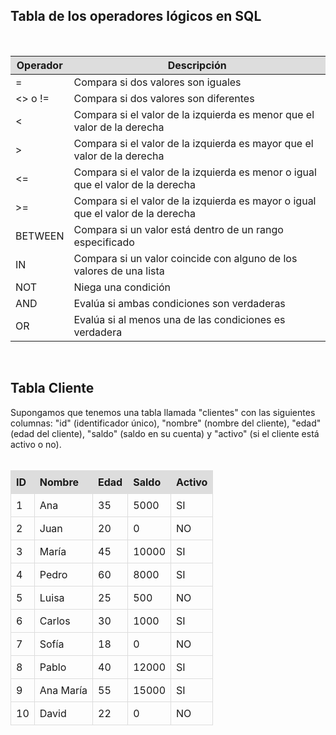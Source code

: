 ## Tabla de los operadores lógicos en SQL
<br>
<table style="border-collapse: collapse; width: 100%;">
  <thead>
    <tr style="background-color: #dddddd;">
      <th>Operador</th>
      <th>Descripción</th>
    </tr>
  </thead>
  <tbody>
    <tr>
      <td>=</td>
      <td>Compara si dos valores son iguales</td>
    </tr>
    <tr>
      <td>&lt;&gt; o !=</td>
      <td>Compara si dos valores son diferentes</td>
    </tr>
    <tr>
      <td>&lt;</td>
      <td>Compara si el valor de la izquierda es menor que el valor de la derecha</td>
    </tr>
    <tr>
      <td>&gt;</td>
      <td>Compara si el valor de la izquierda es mayor que el valor de la derecha</td>
    </tr>
    <tr>
      <td>&lt;=</td>
      <td>Compara si el valor de la izquierda es menor o igual que el valor de la derecha</td>
    </tr>
    <tr>
      <td>&gt;=</td>
      <td>Compara si el valor de la izquierda es mayor o igual que el valor de la derecha</td>
    </tr>
    <tr>
      <td>BETWEEN</td>
      <td>Compara si un valor está dentro de un rango especificado</td>
    </tr>
    <tr>
      <td>IN</td>
      <td>Compara si un valor coincide con alguno de los valores de una lista</td>
    </tr>
    <tr>
      <td>NOT</td>
      <td>Niega una condición</td>
    </tr>
    <tr>
      <td>AND</td>
      <td>Evalúa si ambas condiciones son verdaderas</td>
    </tr>
    <tr>
      <td>OR</td>
      <td>Evalúa si al menos una de las condiciones es verdadera</td>
    </tr>
  </tbody>
</table>

<br>

## Tabla Cliente

Supongamos que tenemos una tabla llamada "clientes" con las siguientes columnas: "id" (identificador único), "nombre" (nombre del cliente), "edad" (edad del cliente), "saldo" (saldo en su cuenta) y "activo" (si el cliente está activo o no).
<br><br>
<table style="border-collapse: collapse; width: 100%;">
  <thead>
    <tr style="background-color: #dddddd;">
      <th style="border: 1px solid #dddddd; text-align: left; padding: 8px;">ID</th>
      <th style="border: 1px solid #dddddd; text-align: left; padding: 8px;">Nombre</th>
      <th style="border: 1px solid #dddddd; text-align: left; padding: 8px;">Edad</th>
      <th style="border: 1px solid #dddddd; text-align: left; padding: 8px;">Saldo</th>
      <th style="border: 1px solid #dddddd; text-align: left; padding: 8px;">Activo</th>
    </tr>
  </thead>
  <tbody>
    <tr>
      <td style="border: 1px solid #dddddd; text-align: left; padding: 8px;">1</td>
      <td style="border: 1px solid #dddddd; text-align: left; padding: 8px;">Ana</td>
      <td style="border: 1px solid #dddddd; text-align: left; padding: 8px;">35</td>
      <td style="border: 1px solid #dddddd; text-align: left; padding: 8px;">5000</td>
      <td style="border: 1px solid #dddddd; text-align: left; padding: 8px;">SI</td>
    </tr>
    <tr>
      <td style="border: 1px solid #dddddd; text-align: left; padding: 8px;">2</td>
      <td style="border: 1px solid #dddddd; text-align: left; padding: 8px;">Juan</td>
      <td style="border: 1px solid #dddddd; text-align: left; padding: 8px;">20</td>
      <td style="border: 1px solid #dddddd; text-align: left; padding: 8px;">0</td>
      <td style="border: 1px solid #dddddd; text-align: left; padding: 8px;">NO</td>
    </tr>
    <tr>
      <td style="border: 1px solid #dddddd; text-align: left; padding: 8px;">3</td>
      <td style="border: 1px solid #dddddd; text-align: left; padding: 8px;">María</td>
      <td style="border: 1px solid #dddddd; text-align: left; padding: 8px;">45</td>
      <td style="border: 1px solid #dddddd; text-align: left; padding: 8px;">10000</td>
      <td style="border: 1px solid #dddddd; text-align: left; padding: 8px;">SI</td>
    </tr>
    <tr>
      <td style="border: 1px solid #dddddd; text-align: left; padding: 8px;">4</td>
      <td style="border: 1px solid #dddddd; text-align: left; padding: 8px;">Pedro</td>
      <td style="border: 1px solid #dddddd; text-align: left; padding: 8px;">60</td>
<td style="border: 1px solid #dddddd; text-align: left; padding: 8px;">8000</td>
<td style="border: 1px solid #dddddd; text-align: left; padding: 8px;">SI</td>
</tr>
<tr>
<td style="border: 1px solid #dddddd; text-align: left; padding: 8px;">5</td>
<td style="border: 1px solid #dddddd; text-align: left; padding: 8px;">Luisa</td>
<td style="border: 1px solid #dddddd; text-align: left; padding: 8px;">25</td>
<td style="border: 1px solid #dddddd; text-align: left; padding: 8px;">500</td>
<td style="border: 1px solid #dddddd; text-align: left; padding: 8px;">NO</td>
</tr>
<tr>
<td style="border: 1px solid #dddddd; text-align: left; padding: 8px;">6</td>
<td style="border: 1px solid #dddddd; text-align: left; padding: 8px;">Carlos</td>
<td style="border: 1px solid #dddddd; text-align: left; padding: 8px;">30</td>
<td style="border: 1px solid #dddddd; text-align: left; padding: 8px;">1000</td>
<td style="border: 1px solid #dddddd; text-align: left; padding: 8px;">SI</td>
</tr>
<tr>
<td style="border: 1px solid #dddddd; text-align: left; padding: 8px;">7</td>
<td style="border: 1px solid #dddddd; text-align: left; padding: 8px;">Sofía</td>
<td style="border: 1px solid #dddddd; text-align: left; padding: 8px;">18</td>
<td style="border: 1px solid #dddddd; text-align: left; padding: 8px;">0</td>
<td style="border: 1px solid #dddddd; text-align: left; padding: 8px;">NO</td>
</tr>
<tr>
<td style="border: 1px solid #dddddd; text-align: left; padding: 8px;">8</td>
<td style="border: 1px solid #dddddd; text-align: left; padding: 8px;">Pablo</td>
<td style="border: 1px solid #dddddd; text-align: left; padding: 8px;">40</td>
<td style="border: 1px solid #dddddd; text-align: left; padding: 8px;">12000</td>
<td style="border: 1px solid #dddddd; text-align: left; padding: 8px;">SI</td>
</tr>
<tr>
<td style="border: 1px solid #dddddd; text-align: left; padding: 8px;">9</td>
<td style="border: 1px solid #dddddd; text-align: left; padding: 8px;">Ana María</td>
<td style="border: 1px solid #dddddd; text-align: left; padding: 8px;">55</td>
<td style="border: 1px solid #dddddd; text-align: left; padding: 8px;">15000</td>
<td style="border: 1px solid #dddddd; text-align: left; padding: 8px;">SI</td>
</tr>
<tr>
<td style="border: 1px solid #dddddd; text-align: left; padding: 8px;">10</td>
<td style="border: 1px solid #dddddd; text-align: left; padding: 8px;">David</td>
<td style="border: 1px solid #dddddd; text-align: left; padding: 8px;">22</td>
<td style="border: 1px solid #dddddd; text-align: left; padding: 8px;">0</td>
<td style="border: 1px solid #dddddd; text-align: left; padding: 8px;">NO</td>
</tr>
  </tbody>
</table>
<br>
